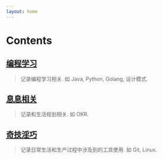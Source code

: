 ```yaml
---
layout: home
---
```


# Contents

## [编程学习](/books/prog/)

> 记录编程学习相关. 如 Java, Python, Golang, 设计模式.

## [息息相关](/books/sche/)

> 记录和生活规划相关. 如 OKR.

## [奇技淫巧](/books/tools/)

> 记录日常生活和生产过程中涉及到的工具使用. 如 Git, Linux.
